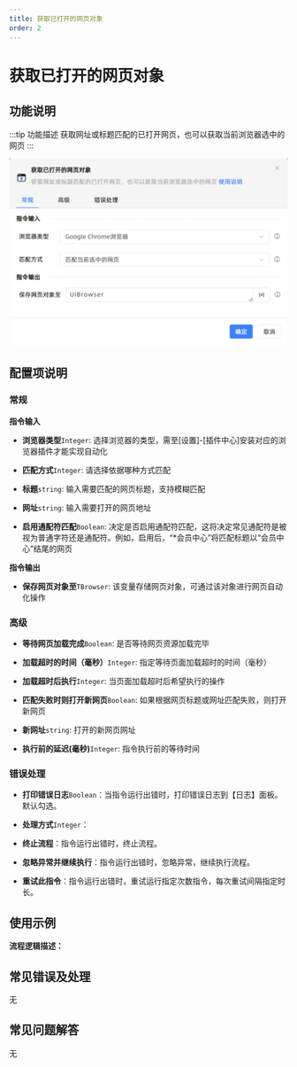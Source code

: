 ```yaml
---
title: 获取已打开的网页对象
order: 2
---
```


# 获取已打开的网页对象

## 功能说明

:::tip 功能描述
获取网址或标题匹配的已打开网页，也可以获取当前浏览器选中的网页
:::

![获取已打开的网页对象](../../assets/获取已打开的网页对象_command.png)

## 配置项说明

### 常规

**指令输入**

- **浏览器类型**`Integer`: 选择浏览器的类型，需至[设置]-[插件中心]安装对应的浏览器插件才能实现自动化

- **匹配方式**`Integer`: 请选择依据哪种方式匹配

- **标题**`string`: 输入需要匹配的网页标题，支持模糊匹配

- **网址**`string`: 输入需要打开的网页地址

- **启用通配符匹配**`Boolean`: 决定是否启用通配符匹配，这将决定常见通配符是被视为普通字符还是通配符。例如，启用后，“*会员中心”将匹配标题以“会员中心”结尾的网页


**指令输出**

- **保存网页对象至**`TBrowser`: 该变量存储网页对象，可通过该对象进行网页自动化操作

### 高级

- **等待网页加载完成**`Boolean`: 是否等待网页资源加载完毕

- **加载超时的时间（毫秒）**`Integer`: 指定等待页面加载超时的时间（毫秒）

- **加载超时后执行**`Integer`: 当页面加载超时后希望执行的操作

- **匹配失败时则打开新网页**`Boolean`: 如果根据网页标题或网址匹配失败，则打开新网页

- **新网址**`string`: 打开的新网页网址

- **执行前的延迟(毫秒)**`Integer`: 指令执行前的等待时间

### 错误处理

- **打印错误日志**`Boolean`：当指令运行出错时，打印错误日志到【日志】面板。默认勾选。

- **处理方式**`Integer`：

 - **终止流程**：指令运行出错时，终止流程。

 - **忽略异常并继续执行**：指令运行出错时，忽略异常，继续执行流程。

 - **重试此指令**：指令运行出错时，重试运行指定次数指令，每次重试间隔指定时长。

## 使用示例

**流程逻辑描述：** 

## 常见错误及处理

无

## 常见问题解答

无

